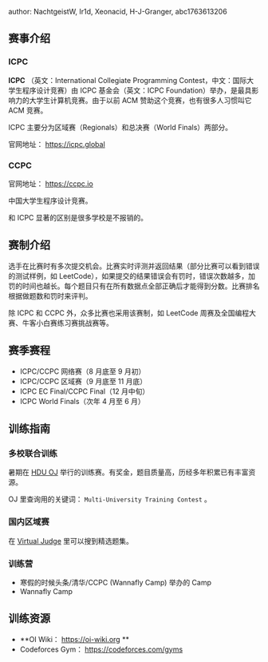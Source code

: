 author: NachtgeistW, Ir1d, Xeonacid, H-J-Granger, abc1763613206

## 赛事介绍

### ICPC

 **ICPC** （英文：International Collegiate Programming Contest，中文：国际大学生程序设计竞赛）由 ICPC 基金会（英文：ICPC Foundation）举办，是最具影响力的大学生计算机竞赛。由于以前 ACM 赞助这个竞赛，也有很多人习惯叫它 ACM 竞赛。

ICPC 主要分为区域赛（Regionals）和总决赛（World Finals）两部分。

官网地址： <https://icpc.global> 

### CCPC

官网地址： <https://ccpc.io> 

中国大学生程序设计竞赛。

和 ICPC 显著的区别是很多学校是不报销的。

## 赛制介绍

选手在比赛时有多次提交机会。比赛实时评测并返回结果（部分比赛可以看到错误的测试样例，如 LeetCode），如果提交的结果错误会有罚时，错误次数越多，加罚的时间也越长。每个题目只有在所有数据点全部正确后才能得到分数。比赛排名根据做题数和罚时来评判。

除 ICPC 和 CCPC 外，众多比赛也采用该赛制，如 LeetCode 周赛及全国编程大赛、牛客小白赛练习赛挑战赛等。

## 赛季赛程

- ICPC/CCPC 网络赛（8 月底至 9 月初）
- ICPC/CCPC 区域赛（9 月底至 11 月底）
- ICPC EC Final/CCPC Final（12 月中旬）
- ICPC World Finals（次年 4 月至 6 月）

## 训练指南

### 多校联合训练

暑期在 [HDU OJ](http://acm.hdu.edu.cn) 举行的训练赛。有奖金，题目质量高，历经多年积累已有丰富资源。

OJ 里查询用的关键词： `Multi-University Training Contest` 。

### 国内区域赛

在 [Virtual Judge](https://vjudge.net/) 里可以搜到精选题集。

### 训练营

- 寒假的时候头条/清华/CCPC (Wannafly Camp) 举办的 Camp
- Wannafly Camp

## 训练资源

-  **OI Wiki： <https://oi-wiki.org> ** 
- Codeforces Gym： <https://codeforces.com/gyms> 
